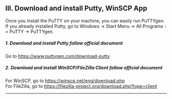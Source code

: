 ## III. Download and install Putty, WinSCP App

Once you install the PuTTY on your machine, you can easily run PuTTYgen. 
If you already installed Putty, go to Windows -> Start Menu -> All Programs -> PuTTY -> PuTTYgen.

##### 1. Download and install Putty follow official document

Go to <https://www.puttygen.com/download-putty>

##### 2. Download and install WinSCP/FileZilla Client follow official document

For WinSCP, go to <https://winscp.net/eng/download.php>  
For FileZilla, go to <https://filezilla-project.org/download.php?type=client>

---
